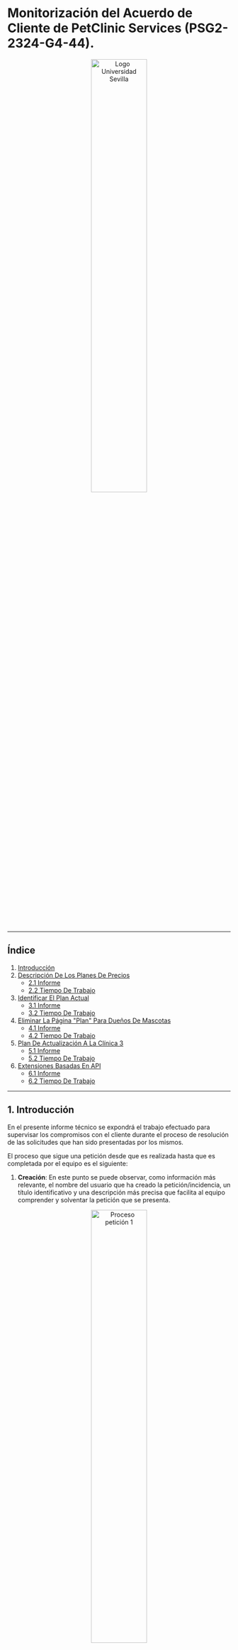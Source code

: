 # **Monitorización del Acuerdo de Cliente de PetClinic Services (PSG2-2324-G4-44).**

<p align="center">
    <img src="../images/logoUs.png" alt="Logo Universidad Sevilla" style="width: 50%; margin: auto;">
</p>

---

## Índice

1. [Introducción](#1-introducción)
2. [Descripción De Los Planes De Precios](#2-descripción-de-los-planes-de-precios)
    - [2.1 Informe](#21-informe)
    - [2.2 Tiempo De Trabajo](#22-tiempo-de-trabajo)
3. [Identificar El Plan Actual](#3-identificar-el-plan-actual)
    - [3.1 Informe](#31-informe)
    - [3.2 Tiempo De Trabajo](#32-tiempo-de-trabajo)
4. [Eliminar La Página "Plan" Para Dueños De Mascotas](#4-eliminar-la-página-plan-para-dueños-de-mascotas)
    - [4.1 Informe](#41-informe)
    - [4.2 Tiempo De Trabajo](#42-tiempo-de-trabajo)
5. [Plan De Actualización A La Clínica 3](#5-plan-de-actualización-a-la-clínica-3)
    - [5.1 Informe](#51-informe)
    - [5.2 Tiempo De Trabajo](#52-tiempo-de-trabajo)
6. [Extensiones Basadas En API](#6-extensiones-basadas-en-api)
    - [6.1 Informe](#61-informe)
    - [6.2 Tiempo De Trabajo](#62-tiempo-de-trabajo)

---

## **1. Introducción**
En el presente informe técnico se expondrá el trabajo efectuado para supervisar los compromisos con el cliente durante el proceso de resolución de las solicitudes que han sido presentadas por los mismos.

El proceso que sigue una petición desde que es realizada hasta que es completada por el equipo es el siguiente:
1. **Creación**: En este punto se puede observar, como información más relevante, el nombre del usuario que ha creado la petición/incidencia, un título identificativo y una descripción más precisa que facilita al equipo comprender y solventar la petición que se presenta.
<p align="center">
    <img src="../images/3.5process1.jpeg" alt="Proceso petición 1" style="width: 50%; margin: auto;">
</p>

2. **Asignación**: Posteriormente, un miembro del equipo asigna dicha petición a otro miembro del equipo para que este la resuelva. En este caso podemos ver que se ha asignado a "Álvaro Chico Castellano", perteneciente al equipo de de "PSG2-2324-G4-44". Aparecen datos útiles para las estadísticas como son las fechas de comienzo, actualización, asignación y TTR.
<p align="center">
    <img src="../images/3.5process2.jpeg" alt="Proceso petición 2" style="width: 50%; margin: auto;">
</p>

3. **Pendiente**: Tras la asignación, la petición pasa a estar en un estado "Pendiente", en el que el miembro del equipo al que se le ha asignado la resolución de esta incidencia está trabajando para solventarla.
<p align="center">
    <img src="../images/3.5process3.jpeg" alt="Proceso petición 3" style="width: 50%; margin: auto;">
</p>

4. **Resuelto**: Una vez el miembro ha completado la petición satisfactoriamente, esta se marca como resuelta. En este punto, el miembro añadirá comentarios a su resolución. Junto a esto, aparecerá un valor temporal que señala el tiempo que ha tomado completar el proceso hasta este punto.
<p align="center">
    <img src="../images/3.5process4.jpeg" alt="Proceso petición 4" style="width: 50%; margin: auto;">
</p>

5. **Cerrado**: Finalmente, el usuario que creó la petición/incidencia, hará una valoración al respecto, valorando el trabajo y pudiendo dejar un comentario al respecto, y así, se dará por completado satisfactoriamente el proceso de solución de una petición. 
<p align="center">
    <img src="../images/3.5process5.jpeg" alt="Proceso petición 5" style="width: 50%; margin: auto;">
</p>

---

## **2. Descripción De Los Planes De Precios**
Descripción incidente: La descripción de los planes de precios que se encuentra en la ruta/planes de la aplicación debe ser coherente con la CA.

### **2.1 Informe**
Se han modificado los campos de texto que se muestran al usuario a la hora de visualizar los distintos planes que posee PetClinic con el objetivo de ser coherentes con los valores presentes con el Customer Agreement. Simplemente se han cambiado los valores que se presentan en las distintas secciones de las listas de beneficios de cada plan presentado. Este es el código modificado:

<p align="center">
    <img src="../images/3.6i.png" alt="Cambios realizados tarea 1" style="width: 85%; margin: auto;">
</p>

### **2.2 Tiempo De Trabajo**
Todos los valores temporales relevantes se pueden ver en la sección "Dates" de la imagen inferior:

<p align="center">
    <img src="../images/3.5i.png" alt="Descripción de los planes de precio" style="width: 85%; margin: auto;">
</p>

---

## **3. Identificar El Plan Actual**
Descripción solicitud: El plan de precios actual asociado con una clínica debe mostrarse en la barra de encabezado junto al nombre de usuario que inició sesión.

### **3.1 Informe**
Para esta solicitud, el equipo ha tenido que realizar los siguientes cambios:
- Implementar una función que obtenga el plan del usuario que está utilizando el sistema y la muestre en la barra de navegación. Para que esto funcione, se busca si en la sesión existe algún token JWT con el que se pueda identificar al usuario. Si es el caso, se decodifica dicho token y se obtiene su rol y se hace una llamada a la API para obtener el plan.
- Se ha modificado la llamada a la API para obtener el plan de cada rol. Si el usuario es un propietario (owner), se usará `/api/v1/planOwner` y si es un veterinario (vet), se usará `/api/v1/planVet`.
- Se ha añadido un bloque a la barra de navegación en la que, según el plan del usuario del sistema, aparecerá este con un color u otro, siendo azul para "Platinum", amarillo para "Gold", y gris para otros tipos.
- Finalmente, para que la API para obtener el plan del veterinario funcione, se ha implementado el controlador correspondiente.
Este es el código modificado:

<p align="center">
    <img src="../images/3.6ii.png" alt="Cambios realizados tarea 2" style="width: 85%; margin: auto;">
</p>

### **3.2 Tiempo De Trabajo**
Todos los valores temporales relevantes se pueden ver en la sección "Dates" de la imagen inferior:

<p align="center">
    <img src="../images/3.5ii.png" alt="Identificación del plan actual" style="width: 85%; margin: auto;">
</p>

---

## **4. Eliminar La Página Plan Para Dueños De Mascotas**
Descripción incidente: La página del plan a la que el dueño de una mascota puede acceder usando el enlace "Plan" más a la izquierda en la barra de encabezado (o en la ruta /plan) no tiene sentido, ya que solo los propietarios de clínicas deben administrar los planes de las clínicas.

### **4.1 Informe**
Para este incidente, lo único que ha tenido que realizar el miembro del equipo designado, ha sido eliminar dentro de los elementos de la barra de navegación para el rol de propietario de mascota (owner), el apartado correspodiente a los planes, haciendo que este no pueda acceder a dicha sección. Este es el código modificado:
<p align="center">
    <img src="../images/3.6iii.png" alt="Cambios realizados tarea 3" style="width: 85%; margin: auto;">
</p>

### **4.2 Tiempo De Trabajo**
Todos los valores temporales relevantes se pueden ver en la sección "Dates" de la imagen inferior:

<p align="center">
    <img src="../images/3.5iii.png" alt="Eliminación de la página de plan para pet owners" style="width: 85%; margin: auto;">
</p>

---

## **5. Plan De Actualización A La Clínica 3**
Descripción solicitud: El propietario de la Clínica 3 desea actualizar su plan asociado al plan inmediatamente superior.

### **5.1 Informe**
En esta solicitud, hay que cambiar directamente los valores presentes en el data.sql. Para ello localizamos la clínica 3 en el fichero:

`INSERT INTO clinics(id, name, address, telephone, plan, clinic_owner) VALUES (3, 'Clinic 3', 'Av. Reina Mercedes, 70', '955382238', 'BASIC', 2);`

Aquí modificaremos el valor del campo correspondiente a "plan" y lo cambiaremos de 'BASIC' a 'GOLD':

`INSERT INTO clinics(id, name, address, telephone, plan, clinic_owner) VALUES (3, 'Clinic 3', 'Av. Reina Mercedes, 70', '955382238', 'GOLD', 2);`

### **5.2 Tiempo De Trabajo**
Todos los valores temporales relevantes se pueden ver en la sección "Dates" de la imagen inferior:

<p align="center">
    <img src="../images/3.5iv.png" alt="Actualización plan clínica 3" style="width: 85%; margin: auto;">
</p>

---

## **6. Extensiones Basadas En API**
Descripción solicitud: Agregue funciones que necesiten el uso de al menos dos API externas. Envíe una solicitud diferente para cada API externa. No es necesario integrar las API dentro del código base, pero al menos la GUI debe simular lo que esas API ofrecerían.

### **6.1 Informe**
No procede enseñar código para este punto ya que las APIs fueron implementadas directamente en el sistema.

### **6.2 Tiempo De Trabajo**
En este caso, aparece cortada la información coorespondiente a "Resolution delay", pero se puede confirmar que el valor correspondiente a este campo es de 4h 1min 52s. El resto de valores temporales relevantes se pueden ver en la sección "Dates" de la imagen inferior:

<p align="center">
    <img src="../images/3.5v.png" alt="Extensiones en API" style="width: 85%; margin: auto;">
</p>
